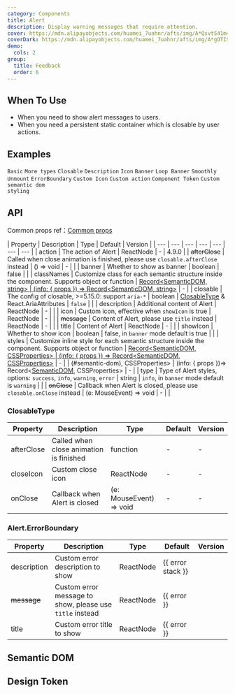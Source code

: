 ```yaml
---
category: Components
title: Alert
description: Display warning messages that require attention.
cover: https://mdn.alipayobjects.com/huamei_7uahnr/afts/img/A*QsvtS41m45UAAAAAAAAAAAAADrJ8AQ/original
coverDark: https://mdn.alipayobjects.com/huamei_7uahnr/afts/img/A*gOTISoMFZV0AAAAAAAAAAAAADrJ8AQ/original
demo:
  cols: 2
group:
  title: Feedback
  order: 6
---
```


## When To Use

- When you need to show alert messages to users.
- When you need a persistent static container which is closable by user actions.

## Examples

<!-- prettier-ignore -->
<code src="./demo/basic.tsx">Basic</code>
<code src="./demo/style.tsx">More types</code>
<code src="./demo/closable.tsx">Closable</code>
<code src="./demo/description.tsx">Description</code>
<code src="./demo/icon.tsx">Icon</code>
<code src="./demo/banner.tsx" iframe="250">Banner</code>
<code src="./demo/loop-banner.tsx">Loop Banner</code>
<code src="./demo/smooth-closed.tsx">Smoothly Unmount</code>
<code src="./demo/error-boundary.tsx">ErrorBoundary</code>
<code src="./demo/custom-icon.tsx" debug>Custom Icon</code>
<code src="./demo/action.tsx">Custom action</code>
<code src="./demo/component-token.tsx" debug>Component Token</code>
<code src="./demo/style-class.tsx">Custom semantic dom styling</code>

## API

Common props ref：[Common props](/docs/react/common-props)

| Property | Description | Type | Default | Version |
| --- | --- | --- | --- | --- | --- | --- |
| action | The action of Alert | ReactNode | - | 4.9.0 |
| ~~afterClose~~ | Called when close animation is finished, please use `closable.afterClose` instead | () => void | - |  |
| banner | Whether to show as banner | boolean | false |  |
| classNames | Customize class for each semantic structure inside the component. Supports object or function | [Record<SemanticDOM, string> \| (info: { props }) => Record<SemanticDOM, string>](#semantic-dom) | - |
| closable | The config of closable, >=5.15.0: support `aria-*` | boolean \| [ClosableType](#closabletype) & React.AriaAttributes | `false` |  |
| description | Additional content of Alert | ReactNode | - |  |
| icon | Custom icon, effective when `showIcon` is true | ReactNode | - |  |
| ~~message~~ | Content of Alert, please use `title` instead | ReactNode | - |  |
| title | Content of Alert | ReactNode | - |  |
| showIcon | Whether to show icon | boolean | false, in `banner` mode default is true |  |
| styles | Customize inline style for each semantic structure inside the component. Supports object or function | [Record<SemanticDOM, CSSProperties> \| (info: { props }) => Record<SemanticDOM, CSSProperties>](#semantic-dom) | - |  | (#semantic-dom), CSSProperties> \| (info: { props })=> Record<[SemanticDOM](#semantic-dom), CSSProperties> | - |
| type | Type of Alert styles, options: `success`, `info`, `warning`, `error` | string | `info`, in `banner` mode default is `warning` |  |
| ~~onClose~~ | Callback when Alert is closed, please use `closable.onClose` instead | (e: MouseEvent) => void | - |  |

### ClosableType

| Property | Description | Type | Default | Version |
| --- | --- | --- | --- | --- |
| afterClose | Called when close animation is finished | function | - | - |
| closeIcon | Custom close icon | ReactNode | - | - |
| onClose | Callback when Alert is closed | (e: MouseEvent) => void | - | - |

### Alert.ErrorBoundary

| Property | Description | Type | Default | Version |
| --- | --- | --- | --- | --- |
| description | Custom error description to show | ReactNode | {{ error stack }} |  |
| ~~message~~ | Custom error message to show, please use `title` instead | ReactNode | {{ error }} |  |
| title | Custom error title to show | ReactNode | {{ error }} |  |

## Semantic DOM

<code src="./demo/_semantic.tsx" simplify="true"></code>

## Design Token

<ComponentTokenTable component="Alert"></ComponentTokenTable>
